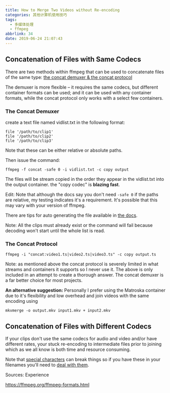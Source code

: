 ```yaml
---
title: How to Merge Two Videos without Re-encoding
categories: 其他计算机使用技巧
tags:
  - 多媒体处理
  - ffmpeg
abbrlink: 34
date: 2019-06-24 21:07:43
---
```

## Concatenation of Files with Same Codecs

There are two methods within ffmpeg that can be used to concatenate files of the same type: [the concat demuxer & the concat protocol](https://ffmpeg.org/ffmpeg-formats.html#concat)

The demuxer is more flexible – it requires the same codecs, but different container formats can be used; and it can be used with any container formats, while the concat protocol only works with a select few containers.

### The Concat Demuxer

create a text file named vidlist.txt in the following format:

```
file '/path/to/clip1'
file '/path/to/clip2'
file '/path/to/clip3'
```

Note that these can be either relative or absolute paths.

Then issue the command:

```
ffmpeg -f concat -safe 0 -i vidlist.txt -c copy output
```

The files will be stream copied in the order they appear in the vidlist.txt into the output container. the "copy codec" is **blazing fast**.

Edit: Note that although the docs say you don't need `-safe 0` if the paths are relative, my testing indicates it's a requirement. It's possible that this may vary with your version of ffmpeg.

There are tips for auto generating the file available in [the docs](https://trac.ffmpeg.org/wiki/Concatenate).

Note: All the clips must already exist or the command will fail because decoding won't start until the whole list is read.

### The Concat Protocol

```
ffmpeg -i "concat:video1.ts|video2.ts|video3.ts" -c copy output.ts
```

Note: as mentioned above the concat protocol is severely limited in what streams and containers it supports so I never use it. The above is only included in an attempt to create a thorough answer. The concat demuxer is a far better choice for most projects.

**An alternative suggestion:** Personally I prefer using the Matroska container due to it's flexibility and low overhead and join videos with the same encoding using

```
mkvmerge -o output.mkv input1.mkv + input2.mkv
```

## Concatenation of Files with Different Codecs

If your clips don't use the same codecs for audio and video and/or have different rates, your stuck re-encoding to intermediate files prior to joining which as we all know is both time and resource consuming.

Note that [special characters](http://www.tldp.org/LDP/abs/html/special-chars.html) can break things so if you have these in your filenames you'll need to [deal with them](https://stackoverflow.com/questions/15783701/which-characters-need-to-be-escaped-when-using-bash).

Sources: Experience

https://ffmpeg.org/ffmpeg-formats.html
